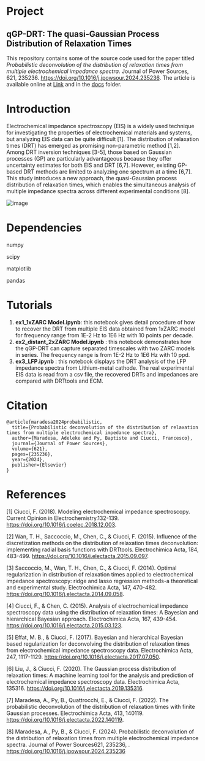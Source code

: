 # Project
## qGP-DRT: The quasi-Gaussian Process Distribution of Relaxation Times 

This repository contains some of the source code used for the paper titled *Probabilistic deconvolution of the distribution of relaxation times from multiple electrochemical impedance spectra*. Journal of Power Sources, 621, 235236. https://doi.org/10.1016/j.jpowsour.2024.235236. The article is available online at [Link](https://doi.org/10.1016/j.jpowsour.2024.235236) and in the [docs](docs) folder. 

# Introduction

Electrochemical impedance spectroscopy (EIS) is a widely used technique for investigating the properties of electrochemical materials and systems, but analyzing EIS data can be quite difficult [1]. The distribution of relaxation times (DRT) has emerged as promising non-parametric method [1,2]. Among DRT inversion techniques [3-5], those based on Gaussian processes (GP) are particularly advantageous because they offer uncertainty estimates for both EIS and DRT [6,7]. However, existing GP-based DRT methods are limited to analyzing one spectrum at a time [6,7]. This study introduces a new approach, the quasi-Gaussian process distribution of relaxation times, which enables the simultaneous analysis of multiple impedance spectra across different experimental conditions [8]. 


![image](https://github.com/user-attachments/assets/5d1d33b6-c1db-4fe3-a138-900531c97c5f)


# Dependencies
numpy

scipy

matplotlib

pandas

# Tutorials
1. **ex1_1xZARC Model.ipynb**: this notebook gives detail procedure of how to recover the DRT from multiple EIS data obtained from 1xZARC model for frequency range from 1E-2 Hz to 1E6 Hz with 10 points per decade.
2. **ex2_distant_2xZARC Model.ipynb** : this notebook demonstrates how the qGP-DRT can capture separated timescales with two ZARC models in series. The frequency range is from 1E-2 Hz to 1E6 Hz with 10 ppd.
3. **ex3_LFP.ipynb** : this notebook displays the DRT analysis of the LFP impedance spectra from Lithium-metal cathode. The real experimental EIS data is read from a csv file, the recovered DRTs and impedances are compared with DRTtools and ECM.


# Citation

```
@article{maradesa2024probabilistic,
  title={Probabilistic deconvolution of the distribution of relaxation times from multiple electrochemical impedance spectra},
  author={Maradesa, Adeleke and Py, Baptiste and Ciucci, Francesco},
  journal={Journal of Power Sources},
  volume={621},
  pages={235236},
  year={2024},
  publisher={Elsevier}
}

```

# References

[1] Ciucci, F. (2018). Modeling electrochemical impedance spectroscopy. Current Opinion in Electrochemistry.132-139. https://doi.org/10.1016/j.coelec.2018.12.003. 

[2] Wan, T. H., Saccoccio, M., Chen, C., & Ciucci, F. (2015). Influence of the discretization methods on the distribution of relaxation times deconvolution: implementing radial basis functions with DRTtools. Electrochimica Acta, 184, 483-499. https://doi.org/10.1016/j.electacta.2015.09.097.

[3] Saccoccio, M., Wan, T. H., Chen, C., & Ciucci, F. (2014). Optimal regularization in distribution of relaxation times applied to electrochemical impedance spectroscopy: ridge and lasso regression methods-a theoretical and experimental study. Electrochimica Acta, 147, 470-482. https://doi.org/10.1016/j.electacta.2014.09.058.

[4] Ciucci, F., & Chen, C. (2015). Analysis of electrochemical impedance spectroscopy data using the distribution of relaxation times: A Bayesian and hierarchical Bayesian approach. Electrochimica Acta, 167, 439-454. https://doi.org/10.1016/j.electacta.2015.03.123.

[5] Effat, M. B., & Ciucci, F. (2017). Bayesian and hierarchical Bayesian based regularization for deconvolving the distribution of relaxation times from electrochemical impedance spectroscopy data. Electrochimica Acta, 247, 1117-1129. https://doi.org/10.1016/j.electacta.2017.07.050.

[6] Liu, J., & Ciucci, F. (2020). The Gaussian process distribution of relaxation times: A machine learning tool for the analysis and prediction of electrochemical impedance spectroscopy data. Electrochimica Acta, 135316. https://doi.org/10.1016/j.electacta.2019.135316.

[7] Maradesa, A., Py, B., Quattrocchi, E., & Ciucci, F. (2022). The probabilistic deconvolution of the distribution of relaxation times with finite Gaussian processes. Electrochimica Acta, 413, 140119. https://doi.org/10.1016/j.electacta.2022.140119.

[8] Maradesa, A., Py, B., & Ciucci, F. (2024). Probabilistic deconvolution of the distribution of relaxation times from multiple electrochemical impedance spectra. Journal of Power Sources621, 235236, . https://doi.org/10.1016/j.jpowsour.2024.235236
